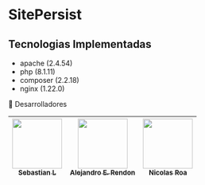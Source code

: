 
# SitePersist

## Tecnologias Implementadas

- apache (2.4.54)
- php (8.1.11)
- composer (2.2.18)
- nginx (1.22.0)


💪 Desarrolladores

|[<img src="https://avatars.githubusercontent.com/u/100486485?s=400&u=02ff2d86a4f8eeef6491b1a491e7f2b7e10e3785&v=4" width="100px;"/><br /><sub><b>Sebastian L</b></sub>](https://github.com/goanpeca) | [<img src="[https://avatars3.githubusercontent.com/u/14989202?s=400&v=4](https://avatars.githubusercontent.com/u/103140681?v=4)" width="100px;"/><br /><sub><b>Alejandro E. Rendon</b></sub>](https://github.com/arendondiosa) | [<img src="https://avatars1.githubusercontent.com/u/35072713?s=400&v=4" width="100px;"/><br /><sub><b>Nicolas Roa</b></sub>](https://github.com/nicolasroa26) |
| :---: | :---: | :---: |
